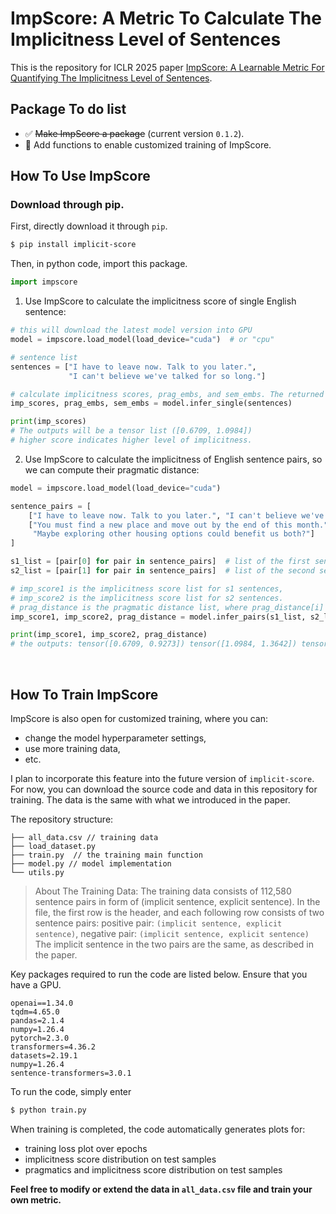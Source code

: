 # ImpScore: A Metric To Calculate The Implicitness Level of Sentences

This is the repository for ICLR 2025 paper [ImpScore: A Learnable Metric For Quantifying The Implicitness Level of Sentences](https://openreview.net/forum?id=gYWqxXE5RJ).

## Package To do list
- :white_check_mark: ~~Make ImpScore a package~~ (current version `0.1.2`).
- :black_square_button: Add functions to enable customized training of ImpScore.


## How To Use ImpScore
### Download through pip.
First, directly download it through `pip`.

```bash
$ pip install implicit-score
```

Then, in python code, import this package.
```python
import impscore
```

1. Use ImpScore to calculate the implicitness score of single English sentence:
```python
# this will download the latest model version into GPU
model = impscore.load_model(load_device="cuda")  # or "cpu"

# sentence list
sentences = ["I have to leave now. Talk to you later.",
             "I can't believe we've talked for so long."]

# calculate implicitness scores, prag_embs, and sem_embs. The returned variables are lists of results.
imp_scores, prag_embs, sem_embs = model.infer_single(sentences)

print(imp_scores)
# The outputs will be a tensor list ([0.6709, 1.0984])
# higher score indicates higher level of implicitness.
```

2. Use ImpScore to calculate the implicitness of English sentence pairs, so we can compute their pragmatic distance:
```python
model = impscore.load_model(load_device="cuda")

sentence_pairs = [
    ["I have to leave now. Talk to you later.", "I can't believe we've talked for so long."],
    ["You must find a new place and move out by the end of this month.",
     "Maybe exploring other housing options could benefit us both?"]
]

s1_list = [pair[0] for pair in sentence_pairs]  # list of the first sentence in pairs
s2_list = [pair[1] for pair in sentence_pairs]  # list of the second sentence in pairs

# imp_score1 is the implicitness score list for s1 sentences,
# imp_score2 is the implicitness score list for s2 sentences.
# prag_distance is the pragmatic distance list, where prag_distance[i] is the pragmatic distance between s1[i] and s2[i].
imp_score1, imp_score2, prag_distance = model.infer_pairs(s1_list, s2_list)

print(imp_score1, imp_score2, prag_distance)
# the outputs: tensor([0.6709, 0.9273]) tensor([1.0984, 1.3642]) tensor([0.6660, 0.7115])
```
<br>

## How To Train ImpScore
ImpScore is also open for customized training, where you can:
- change the model hyperparameter settings,
- use more training data,
- etc.

I plan to incorporate this feature into the future version of `implicit-score`. 
For now, you can download the source code and data in this repository for training. The data is the same with what we introduced in the paper.

The repository structure:
```plaintext
├── all_data.csv // training data
├── load_dataset.py
├── train.py  // the training main function
├── model.py // model implementation
└── utils.py 
```

> About The Training Data:
> The training data consists of 112,580 sentence pairs in form of (implicit sentence, explicit sentence). In the file, the first row is the header, and each following row consists of two sentence pairs:
> positive pair: `(implicit sentence, explicit sentence)`, negative pair: `(implicit sentence, explicit sentence)`
> The implicit sentence in the two pairs are the same, as described in the paper.

Key packages required to run the code are listed below. Ensure that you have a GPU.
```plaintext
openai==1.34.0
tqdm=4.65.0
pandas=2.1.4
numpy=1.26.4
pytorch=2.3.0
transformers=4.36.2
datasets=2.19.1
numpy=1.26.4
sentence-transformers=3.0.1
```

To run the code, simply enter
```bash
$ python train.py
```

When training is completed, the code automatically generates plots for:
- training loss plot over epochs
- implicitness score distribution on test samples
- pragmatics and implicitness score distribution on test samples

**Feel free to modify or extend the data in `all_data.csv` file and train your own metric.**

